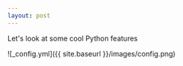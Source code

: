 ```yaml
---
layout: post
---
```


Let's look at some cool Python features

![_config.yml]({{ site.baseurl }}/images/config.png)
